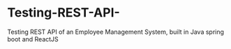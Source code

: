 # Testing-REST-API-
Testing REST API of an Employee Management System, built in Java spring boot and ReactJS
